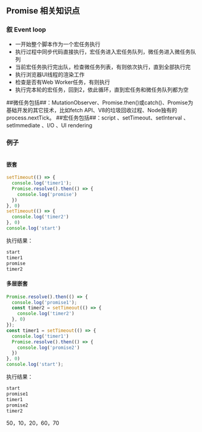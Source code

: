 ## Promise 相关知识点

### 叙 Event loop
* 一开始整个脚本作为一个宏任务执行
* 执行过程中同步代码直接执行，宏任务进入宏任务队列，微任务进入微任务队列
* 当前宏任务执行完出队，检查微任务列表，有则依次执行，直到全部执行完
* 执行浏览器UI线程的渲染工作
* 检查是否有Web Worker任务，有则执行
* 执行完本轮的宏任务，回到2，依此循环，直到宏任务和微任务队列都为空

##微任务包括##：MutationObserver、Promise.then()或catch()、Promise为基础开发的其它技术，比如fetch API、V8的垃圾回收过程、Node独有的process.nextTick。
##宏任务包括##：script 、setTimeout、setInterval 、setImmediate 、I/O 、UI rendering

### 例子

```js

```

#### 嵌套
```js
setTimeout(() => {
  console.log('timer1');
  Promise.resolve().then(() => {
    console.log('promise')
  })
}, 0)
setTimeout(() => {
  console.log('timer2')
}, 0)
console.log('start')
```
                    
执行结果：
```js
start
timer1
promise
timer2
```

#### 多层嵌套
```js
Promise.resolve().then(() => {
  console.log('promise1');
  const timer2 = setTimeout(() => {
    console.log('timer2')
  }, 0)
});
const timer1 = setTimeout(() => {
  console.log('timer1')
  Promise.resolve().then(() => {
    console.log('promise2')
  })
}, 0)
console.log('start');

```

执行结果：
```js
start
promise1
timer1
promise2
timer2
```

50，10，20，60，70